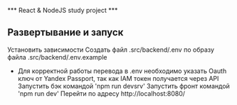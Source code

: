 *** React & NodeJS study project ***

## Развертывание и запуск
Установить зависимости
Создать файл .src/backend/.env по образу файла .src/backend/.env.example
* Для корректной работы перевода в .env необходимо указать Oauth ключ от Yandex Passport, так как IAM токен получается через API
Запустить бэк командой 'npm run devsrv'
Запустить фронт командой 'npm run dev'
Перейти по адресу http://localhost:8080/
